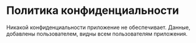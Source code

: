 # Политика конфиденциальности

Никакой конфиденциальности приложение не обеспечивает. Данные, добавлены пользователем, видны всем пользователям приложения.
